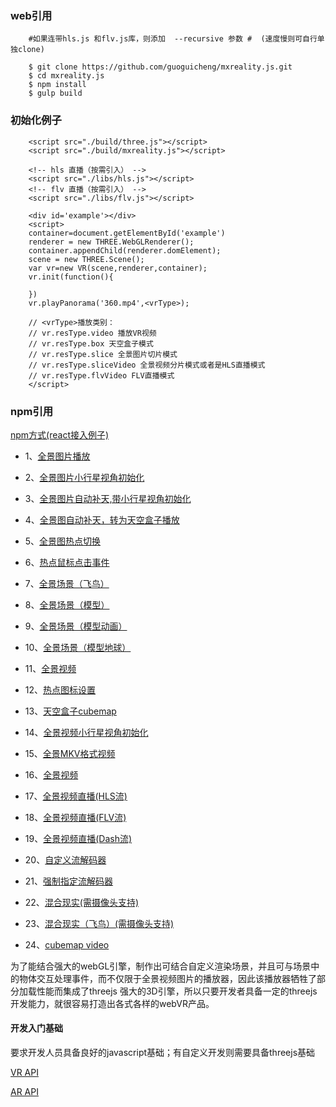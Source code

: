 ### web引用

        #如果连带hls.js 和flv.js库，则添加  --recursive 参数 #  (速度慢则可自行单独clone)

        $ git clone https://github.com/guoguicheng/mxreality.js.git
        $ cd mxreality.js
        $ npm install
        $ gulp build

### 初始化例子

        <script src="./build/three.js"></script>
        <script src="./build/mxreality.js"></script>

        <!-- hls 直播（按需引入） -->
        <script src="./libs/hls.js"></script>
        <!-- flv 直播（按需引入） -->
        <script src="./libs/flv.js"></script>

        <div id='example'></div>
        <script>
        container=document.getElementById('example')
        renderer = new THREE.WebGLRenderer();
        container.appendChild(renderer.domElement);
        scene = new THREE.Scene();
        var vr=new VR(scene,renderer,container);
        vr.init(function(){
                
        })
        vr.playPanorama('360.mp4',<vrType>);

        // <vrType>播放类别：
        // vr.resType.video 播放VR视频
        // vr.resType.box 天空盒子模式
        // vr.resType.slice 全景图片切片模式
        // vr.resType.sliceVideo 全景视频分片模式或者是HLS直播模式
        // vr.resType.flvVideo FLV直播模式
        </script>

### npm引用

[npm方式(react接入例子)](https://github.com/guoguicheng/mxreality.js/tree/master/build/README.md)

* 1、[全景图片播放](../examples/pano_image.html)
* 2、[全景图片小行星视角初始化](../examples/pano_image_asteroid.html)
* 3、[全景图片自动补天,带小行星视角初始化](../examples/auto_fix_top_and_bottom.html)
* 4、[全景图自动补天，转为天空盒子播放](/examples/pano_image_convert_to_skybox.html)
* 5、[全景图热点切换](../examples/hot_scene_switch.html)
* 6、[热点鼠标点击事件](../examples/mouse_event_example.html)
* 7、[全景场景（飞鸟）](../examples/pano_flybird.html)
* 8、[全景场景（模型）](../examples/pano_object_or_scence.html)
* 9、[全景场景（模型动画）](../examples/pano_object_scenne.html)
* 10、[全景场景（模型地球）](../examples/pano_scene_earth.html)
* 11、[全景视频](../examples/pano_video.html)
* 12、[热点图标设置](../examples/set_icon_button_in_pano_obj.html)
* 13、[天空盒子cubemap](../examples/skybox_pano.html)
* 14、[全景视频小行星视角初始化](../examples/video_asteroid.html)
* 15、[全景MKV格式视频](../examples/vr_video_mkv.html)
* 16、[全景视频](../examples/vr_video.html)
* 17、[全景视频直播(HLS流)](../examples/vr_hls_live_video.html)
* 18、[全景视频直播(FLV流)](../examples/vr_flv_live_video.html)
* 19、[全景视频直播(Dash流)](../examples/vr_dash_live_video.html)
* 20、[自定义流解码器](../examples/vr_dash_live_video.html)
* 21、[强制指定流解码器](../examples/vr_live_type_setting.html)

* 22、[混合现实(需摄像头支持)](../examples/web_mix_reality.html)
* 23、[混合现实（飞鸟）(需摄像头支持)](../examples/web_mix_reality_birds.html)
* 24、[cubemap video](../examples/box_video.html)

为了能结合强大的webGL引擎，制作出可结合自定义渲染场景，并且可与场景中的物体交互处理事件，而不仅限于全景视频图片的播放器，因此该播放器牺牲了部分加载性能而集成了threejs 强大的3D引擎，所以只要开发者具备一定的threejs开发能力，就很容易打造出各式各样的webVR产品。

#### 开发入门基础

要求开发人员具备良好的javascript基础；有自定义开发则需要具备threejs基础

[VR API](VRAPI.md)

[AR API](ARAPI.md)